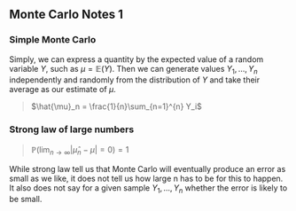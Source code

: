 ## Monte Carlo Notes 1

### Simple Monte Carlo
Simply, we can express a quantity by the expected value of a random variable $Y$, such as $\mu = \mathbb{E}(Y)$. Then we can generate values $Y_1,...,Y_n$ independently and randomly from the distribution of $Y$ and take their average as our estimate of $\mu$.
> $\hat{\mu}_n = \frac{1}{n}\sum_{n=1}^{n} Y_i$

### Strong law of large numbers
> $\mathbb{P}(\lim_{n\to\infty} |\hat{\mu}_n-\mu| = 0) = 1$

While strong law tell us that Monte Carlo will eventually produce an error as small as we like, it does not tell us how large n has to be for this to happen. It also does not say for a given sample $Y_1, ..., Y_n$ whether the error is likely to be small.
